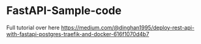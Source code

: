 # FastAPI-Sample-code

Full tutorial over here https://medium.com/@dinghan1995/deploy-rest-api-with-fastapi-postgres-traefik-and-docker-616f1070d4b7
